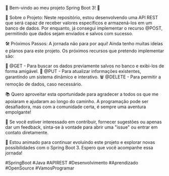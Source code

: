 🚀 Bem-vindo ao meu projeto Spring Boot 3! 🎉

📝 Sobre o Projeto: Neste repositório, estou desenvolvendo uma API REST que será capaz de receber valores específicos e armazená-los em um banco de dados. Por enquanto, já consegui implementar o recurso @POST, permitindo que dados sejam enviados e salvos com sucesso.

🛠️ Próximos Passos: A jornada não para por aqui! Ainda tenho muitas ideias e planos para este projeto. Os próximos recursos que pretendo implementar são:

📌 @GET - Para buscar os dados previamente salvos no banco e exibi-los de forma amigável. 🔄 @PUT - Para atualizar informações existentes, garantindo um sistema dinâmico e interativo. 🗑️ @DELETE - Para permitir a remoção de dados, caso necessário.

📚 Quero aproveitar esta oportunidade para agradecer a todos os que me apoiaram e ajudaram ao longo do caminho. A programação pode ser desafiadora, mas com a comunidade certa, é sempre uma aventura empolgante!

🤝 Se você estiver interessado em contribuir, fornecer sugestões ou apenas dar um feedback, sinta-se à vontade para abrir uma "issue" ou entrar em contato diretamente.

🌟 Estou animado para continuar evoluindo este projeto e explorar novas possibilidades com o Spring Boot 3. Espero que você acompanhe essa jornada!

#SpringBoot #Java #APIREST #Desenvolvimento #Aprendizado #OpenSource #VamosProgramar
